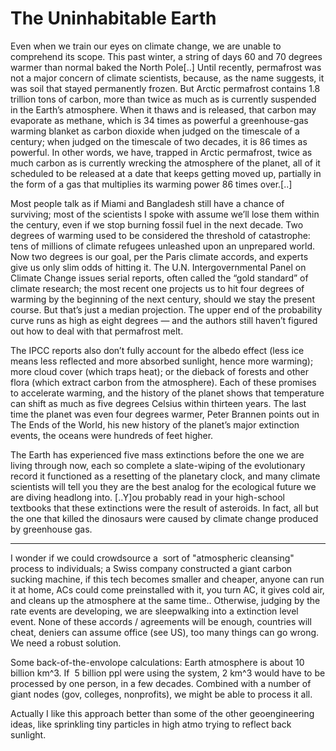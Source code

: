 # The Uninhabitable Earth

Even when we train our eyes on climate change, we are unable to comprehend its scope. This past winter, a string of days 60 and 70 degrees warmer than normal baked the North Pole[..] Until recently, permafrost was not a major concern of climate scientists, because, as the name suggests, it was soil that stayed permanently frozen. But Arctic permafrost contains 1.8 trillion tons of carbon, more than twice as much as is currently suspended in the Earth’s atmosphere. When it thaws and is released, that carbon may evaporate as methane, which is 34 times as powerful a greenhouse-gas warming blanket as carbon dioxide when judged on the timescale of a century; when judged on the timescale of two decades, it is 86 times as powerful. In other words, we have, trapped in Arctic permafrost, twice as much carbon as is currently wrecking the atmosphere of the planet, all of it scheduled to be released at a date that keeps getting moved up, partially in the form of a gas that multiplies its warming power 86 times over.[..]

Most people talk as if Miami and Bangladesh still have a chance of surviving; most of the scientists I spoke with assume we’ll lose them within the century, even if we stop burning fossil fuel in the next decade. Two degrees of warming used to be considered the threshold of catastrophe: tens of millions of climate refugees unleashed upon an unprepared world. Now two degrees is our goal, per the Paris climate accords, and experts give us only slim odds of hitting it. The U.N. Intergovernmental Panel on Climate Change issues serial reports, often called the “gold standard” of climate research; the most recent one projects us to hit four degrees of warming by the beginning of the next century, should we stay the present course. But that’s just a median projection. The upper end of the probability curve runs as high as eight degrees — and the authors still haven’t figured out how to deal with that permafrost melt.

The IPCC reports also don’t fully account for the albedo effect (less ice means less reflected and more absorbed sunlight, hence more warming); more cloud cover (which traps heat); or the dieback of forests and other flora (which extract carbon from the atmosphere). Each of these promises to accelerate warming, and the history of the planet shows that temperature can shift as much as five degrees Celsius within thirteen years. The last time the planet was even four degrees warmer, Peter Brannen points out in The Ends of the World, his new history of the planet’s major extinction events, the oceans were hundreds of feet higher.

The Earth has experienced five mass extinctions before the one we are living through now, each so complete a slate-wiping of the evolutionary record it functioned as a resetting of the planetary clock, and many climate scientists will tell you they are the best analog for the ecological future we are diving headlong into. [..Y]ou probably read in your high-school textbooks that these extinctions were the result of asteroids. In fact, all but the one that killed the dinosaurs were caused by climate change produced by greenhouse gas.

---

I wonder if we could crowdsource a  sort of "atmospheric cleansing" process to individuals; a Swiss company constructed a giant carbon sucking machine, if this tech becomes smaller and cheaper, anyone can run it at home, ACs could come preinstalled with it, you turn AC, it gives cold air, and cleans up the atmosphere at the same time.. Otherwise, judging by the rate events are developing, we are sleepwalking into a extinction level event. None of these accords / agreements will be enough, countries will cheat, deniers can assume office (see US), too many things can go wrong. We need a robust solution.

Some back-of-the-envolope calculations: Earth atmosphere is about 10 billion km^3. If  5 billion ppl were using the system, 2 km^3 would have to be processed by one person, in a few decades. Combined with a number of giant nodes (gov, colleges, nonprofits), we might be able to process it all.

Actually I like this approach better than some of the other geoengineering ideas, like sprinkling tiny particles in high atmo trying to reflect back sunlight.
















